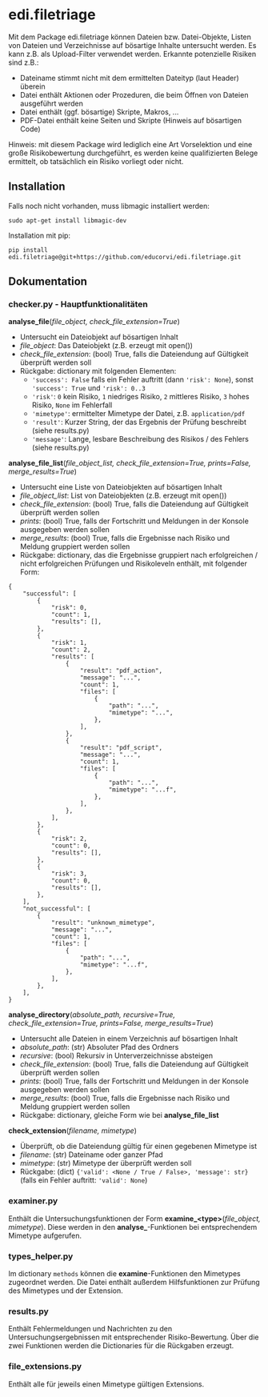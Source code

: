 # edi.filetriage  
  
Mit dem Package edi.filetriage können Dateien bzw. Datei-Objekte, Listen von Dateien und Verzeichnisse auf bösartige Inhalte untersucht werden. Es kann z.B. als Upload-Filter verwendet werden. Erkannte potenzielle Risiken sind z.B.:  

- Dateiname stimmt nicht mit dem ermittelten Dateityp (laut Header) überein  
- Datei enthält Aktionen oder Prozeduren, die beim Öffnen von Dateien ausgeführt werden  
- Datei enthält (ggf. bösartige) Skripte, Makros, ...  
- PDF-Datei enthält keine Seiten und Skripte (Hinweis auf bösartigen Code)  

Hinweis: mit diesem Package wird lediglich eine Art Vorselektion und eine große Risikobewertung durchgeführt, es werden keine qualifizierten Belege ermittelt, ob tatsächlich ein Risiko vorliegt oder nicht.  
  
  
## Installation  
  
Falls noch nicht vorhanden, muss libmagic installiert werden:  
  
```  
sudo apt-get install libmagic-dev  
```  
  
Installation mit pip:  
  
```  
pip install edi.filetriage@git+https://github.com/educorvi/edi.filetriage.git  
```  
  
  
## Dokumentation
  
### checker.py - Hauptfunktionalitäten
**analyse_file**(*file_object, check_file_extension=True*)
- Untersucht ein Dateiobjekt auf bösartigen Inhalt
- *file_object*: Das Dateiobjekt (z.B. erzeugt mit open())
- *check_file_extension*: (bool) True, falls die Dateiendung auf Gültigkeit überprüft werden soll
- Rückgabe: dictionary mit folgenden Elementen:
	- `'success': False` falls ein Fehler auftritt (dann `'risk': None`), sonst `'success': True` und `'risk': 0..3`
	- `'risk'`: `0` kein Risiko, `1` niedriges Risiko,  `2` mittleres Risiko, `3` hohes Risiko, `None` im Fehlerfall
	- `'mimetype'`: ermittelter Mimetype der Datei, z.B. `application/pdf`
	- `'result'`: Kurzer String, der das Ergebnis der Prüfung beschreibt (siehe results.py)  
	- `'message'`: Lange, lesbare Beschreibung des Risikos / des Fehlers (siehe results.py)  

**analyse_file_list**(*file_object_list, check_file_extension=True, prints=False, merge_results=True*)
- Untersucht eine Liste von Dateiobjekten auf bösartigen Inhalt
- *file_object_list*: List von Dateiobjekten (z.B. erzeugt mit open())
- *check_file_extension*: (bool) True, falls die Dateiendung auf Gültigkeit überprüft werden sollen
- *prints*: (bool) True, falls der Fortschritt und Meldungen in der Konsole ausgegeben werden sollen
- *merge_results*: (bool) True, falls die Ergebnisse nach Risiko und Meldung gruppiert werden sollen
- Rückgabe: dictionary, das die Ergebnisse gruppiert nach erfolgreichen / nicht erfolgreichen Prüfungen und Risikoleveln enthält, mit folgender Form:
```
{
    "successful": [
        {
            "risk": 0,
            "count": 1,
            "results": [],
        },
        {
            "risk": 1,
            "count": 2,
            "results": [
                {
                    "result": "pdf_action",
                    "message": "...",
                    "count": 1,
                    "files": [
                        {
                            "path": "...",
                            "mimetype": "...",
                        },
                    ],
                },
                {
                    "result": "pdf_script",
                    "message": "...",
                    "count": 1,
                    "files": [
                        {
                            "path": "...",
                            "mimetype": "...f",
                        },
                    ],
                },
            ],
        },
        {
            "risk": 2,
            "count": 0,
            "results": [],
        },
        {
            "risk": 3,
            "count": 0,
            "results": [],
        },
    ],
    "not_successful": [
    	{
        	"result": "unknown_mimetype",
            "message": "...",
            "count": 1,
            "files": [
                {
                    "path": "...",
                    "mimetype": "...f",
                },
            ],
        },
    ],
}
```

**analyse_directory**(*absolute_path, recursive=True, check_file_extension=True, prints=False, merge_results=True*)
- Untersucht alle Dateien in einem Verzeichnis auf bösartigen Inhalt
- *absolute_path*: (str) Absoluter Pfad des Ordners
- *recursive*: (bool) Rekursiv in Unterverzeichnisse absteigen
- *check_file_extension*: (bool) True, falls die Dateiendung auf Gültigkeit überprüft werden sollen
- *prints*: (bool) True, falls der Fortschritt und Meldungen in der Konsole ausgegeben werden sollen
- *merge_results*: (bool) True, falls die Ergebnisse nach Risiko und Meldung gruppiert werden sollen
- Rückgabe: dictionary, gleiche Form wie bei **analyse_file_list**

**check_extension**(*filename, mimetype*)
- Überprüft, ob die Dateiendung gültig für einen gegebenen Mimetype ist
- *filename*: (str) Dateiname oder ganzer Pfad
- *mimetype*: (str) Mimetype der überprüft werden soll
- Rückgabe: (dict) `{'valid': <None / True / False>, 'message': str}` (falls ein Fehler auftritt: `'valid': None`)

### examiner.py
Enthält die Untersuchungsfunktionen der Form **examine_\<type\>**(*file_object, mimetype*). Diese werden in den **analyse_**-Funktionen bei entsprechendem Mimetype aufgerufen. 

### types_helper.py
Im dictionary `methods` können die **examine**-Funktionen den Mimetypes zugeordnet werden. Die Datei enthält außerdem Hilfsfunktionen zur Prüfung des Mimetypes und der Extension.

### results.py
Enthält Fehlermeldungen und Nachrichten zu den Untersuchungsergebnissen mit entsprechender Risiko-Bewertung. Über die zwei Funktionen werden die Dictionaries für die Rückgaben erzeugt.

### file_extensions.py
Enthält alle für jeweils einen Mimetype gültigen Extensions.
